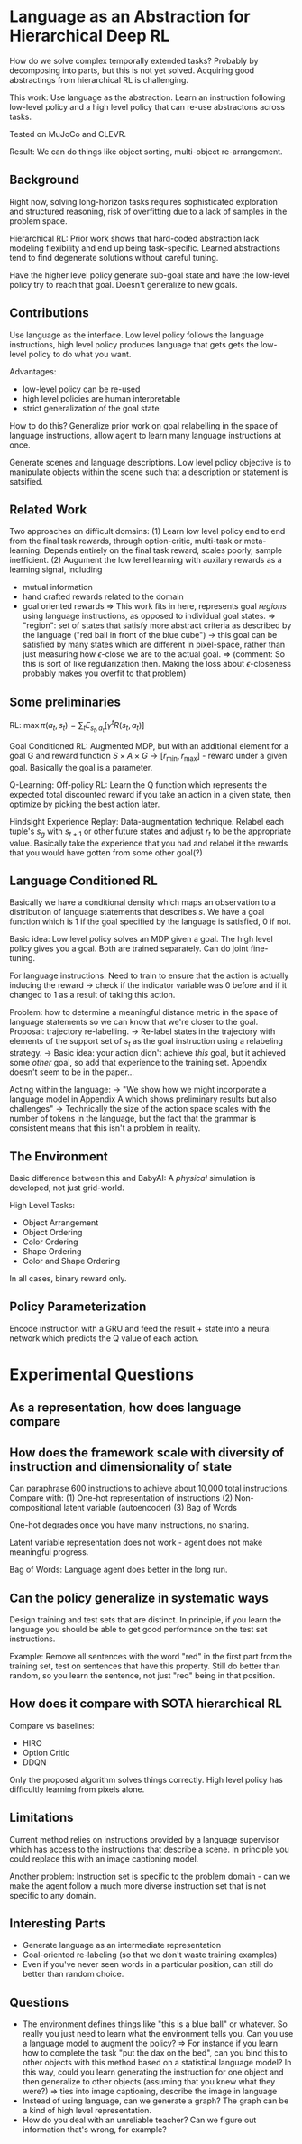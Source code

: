 # Language as an Abstraction for Hierarchical Deep RL

How do we solve complex temporally extended tasks? Probably by decomposing into parts, but this is not
yet solved. Acquiring good abstractings from hierarchical RL is challenging.

This work: Use language as the abstraction. Learn an instruction following low-level policy and a high level
policy that can re-use abstractons across tasks.

Tested on MuJoCo and CLEVR.

Result: We can do things like object sorting, multi-object re-arrangement.

## Background

Right now, solving long-horizon tasks requires sophisticated exploration and structured reasoning, risk
of overfitting due to a lack of samples in the problem space.

Hierarchical RL: Prior work shows that hard-coded abstraction lack modeling flexibility and
end up being task-specific. Learned abstractions tend to find degenerate solutions without careful tuning.

Have the higher level policy generate sub-goal state and have the low-level policy try to reach that goal.
Doesn't generalize to new goals.

## Contributions

Use language as the interface. Low level policy follows the language instructions, high level
policy produces language that gets gets the low-level policy to do what you want.

Advantages:
 - low-level policy can be re-used
 - high level policies are human interpretable
 - strict generalization of the goal state

How to do this? Generalize prior work on goal relabelling in the space of language instructions, allow
agent to learn many language instructions at once.

Generate scenes and language descriptions. Low level policy objective is to manipulate objects within the
scene such that a description or statement is satsified.

## Related Work

Two approaches on difficult domains:
(1) Learn low level policy end to end from the final task rewards, through option-critic, multi-task or meta-learning.
Depends entirely on the final task reward, scales poorly, sample inefficient.
(2) Augument the low level learning with auxilary rewards as a learning signal, including
 - mutual information
 - hand crafted rewards related to the domain
 - goal oriented rewards
   => This work fits in here, represents goal *regions* using language instructions, as opposed to individual goal states.
   => "region": set of states that satisfy more abstract criteria as described by the language
      ("red ball in front of the blue cube") -> this goal can be satisfied by many states which
      are different in pixel-space, rather than just measuring how $\epsilon$-close we are to
      the actual goal.
   => (comment: So this is sort of like regularization then. Making the loss about $\epsilon$-closeness
       probably makes you overfit to that problem)
       
## Some preliminaries

RL: $\max \pi(a_t, s_t) = \sum_t E_{s_t, a_t}[\gamma^t R(s_t, a_t)]$

Goal Conditioned RL: Augmented MDP, but with an additional element for a goal G
and reward function $S \times A \times G \to [r_{\text{min}}, r_{\text{max}}]$ -
reward under a given goal. Basically the goal is a parameter.

Q-Learning: Off-policy RL: Learn the Q function which represents the expected total
discounted reward if you take an action in a given state, then optimize by picking the
best action later.

Hindsight Experience Replay: Data-augmentation technique. Relabel each tuple's $s_g$ with
$s_{t + 1}$ or other future states and adjust $r_t$ to be the appropriate value. Basically
take the experience that you had and relabel it the rewards that you would have gotten
from some other goal(?)

## Language Conditioned RL

Basically we have a conditional density which maps an observation to
a distribution of language statements that describes $s$. We have a goal function
which is 1 if the goal specified by the language is satisfied, 0 if not.

Basic idea: Low level policy solves an MDP given a goal. The high level policy
gives you a goal. Both are trained separately. Can do joint fine-tuning.

For language instructions: Need to train to ensure that the action is actually
inducing the reward -> check if the indicator variable was 0 before and if it changed
to 1 as a result of taking this action.

Problem: how to determine a meaningful distance metric in the space of language statements
so we can know that we're closer to the goal. Proposal: trajectory re-labelling.
 -> Re-label states in the trajectory with elements of the support set of $s_t$ as the goal
    instruction using a relabeling strategy.
 -> Basic idea: your action didn't achieve *this* goal, but it achieved some *other* goal, so add that experience to the training set. Appendix doesn't seem to be in the paper...


Acting within the language:
 -> "We show how we might incorporate a language model in Appendix A which shows preliminary results but also challenges"
 -> Technically the size of the action space scales with the number of tokens in the
    language, but the fact that the grammar is consistent means that this isn't
    a problem in reality.


## The Environment

Basic difference between this and BabyAI: A *physical* simulation is developed, not
just grid-world.

High Level Tasks:
 - Object Arrangement
 - Object Ordering
 - Color Ordering
 - Shape Ordering
 - Color and Shape Ordering

In all cases, binary reward only.

## Policy Parameterization

Encode instruction with a GRU and feed the result + state into a neural network which
predicts the Q value of each action.

# Experimental Questions

## As a representation, how does language compare

## How does the framework scale with diversity of instruction and dimensionality of state

Can paraphrase 600 instructions to achieve about 10,000 total instructions. Compare
with:
 (1) One-hot representation of instructions
 (2) Non-compositional latent variable (autoencoder)
 (3) Bag of Words

One-hot degrades once you have many instructions, no sharing.

Latent variable representation does not work - agent does not make meaningful progress.

Bag of Words: Language agent does better in the long run.

## Can the policy generalize in systematic ways

Design training and test sets that are distinct. In principle, if you learn the language
you should be able to get good performance on the test set instructions.

Example: Remove all sentences with the word "red" in the first part from the training set,
test on sentences that have this property. Still do better than random, so you learn
the sentence, not just "red" being in that position.

## How does it compare with SOTA hierarchical RL

Compare vs baselines:
 - HIRO
 - Option Critic
 - DDQN

Only the proposed algorithm solves things correctly. High level policy has difficultly
learning from pixels alone.

## Limitations

Current method relies on instructions provided by a language supervisor which has access
to the instructions that describe a scene. In principle you could replace this with
an image captioning model.

Another problem: Instruction set is specific to the problem domain - can we make the
agent follow a much more diverse instruction set that is not specific to any domain.

## Interesting Parts
 - Generate language as an intermediate representation
 - Goal-oriented re-labeling (so that we don't waste training examples)
 - Even if you've never seen words in a particular position, can still do
   better than random choice.



## Questions

 - The environment defines things like "this is a blue ball" or whatever. So really
   you just need to learn what the environment tells you. Can you use a language model
   to augment the policy?
   => For instance if you learn how to complete the task "put the dax on the bed",
   can you bind this to other objects with this method based on a statistical language
   model? In this way, could you learn generating the instruction for one object and then
   generalize to other objects (assuming that you knew what they were?)
   => ties into image captioning, describe the image in language
 - Instead of using language, can we generate a graph? The graph can be a kind of
   high level representation.
 - How do you deal with an unreliable teacher? Can we figure out information that's wrong,
   for example?
